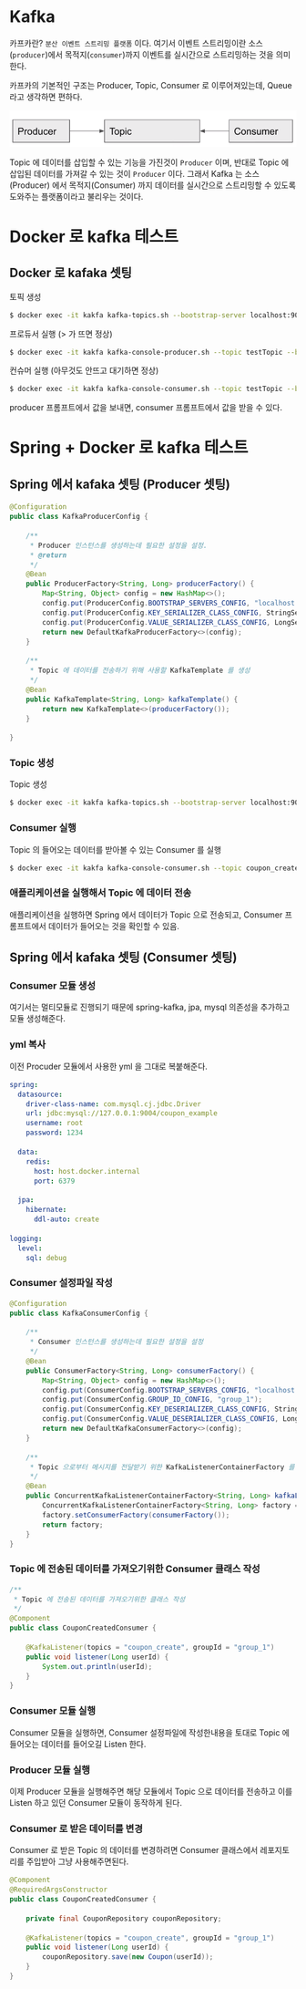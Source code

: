 # Kafka

카프카란? `분산 이벤트 스트리밍 플랫폼` 이다. 여기서 이벤트 스트리밍이란 소스(`producer`)에서 목적지(`consumer`)까지 이벤트를 실시간으로 스트리밍하는 것을 의미한다.

카프카의 기본적인 구조는 Producer, Topic, Consumer 로 이루어져있는데, Queue 라고 생각하면 편하다.

![img.png](img.png)

Topic 에 데이터를 삽입할 수 있는 기능을 가진것이 `Producer` 이며, 반대로 Topic 에 삽입된 데이터를
가져갈 수 있는 것이 `Producer` 이다. 그래서 Kafka 는 소스(Producer) 에서 목적지(Consumer) 까지 데이터를 
실시간으로 스트리밍할 수 있도록 도와주는 플랫폼이라고 불리우는 것이다.

# Docker 로 kafka 테스트

## Docker 로 kafaka 셋팅

토픽 생성

```bash
$ docker exec -it kakfa kafka-topics.sh --bootstrap-server localhost:9092 --create --topic testTopic
```

프로듀서 실행 (> 가 뜨면 정상)

```bash
$ docker exec -it kakfa kafka-console-producer.sh --topic testTopic --broker-list 0.0.0.0:9092
```

컨슈머 실행 (아무것도 안뜨고 대기하면 정상)

```bash
$ docker exec -it kakfa kafka-console-consumer.sh --topic testTopic --bootstrap-server localhost:9092
```

producer 프롬프트에서 값을 보내면, consumer 프롬프트에서 값을 받을 수 있다. 





# Spring + Docker 로 kafka 테스트

## Spring 에서 kafaka 셋팅 (Producer 셋팅)

```java
@Configuration
public class KafkaProducerConfig {

    /**
     * Producer 인스턴스를 생성하는데 필요한 설정을 설정.
     * @return
     */
    @Bean
    public ProducerFactory<String, Long> producerFactory() {
        Map<String, Object> config = new HashMap<>();
        config.put(ProducerConfig.BOOTSTRAP_SERVERS_CONFIG, "localhost:9092");
        config.put(ProducerConfig.KEY_SERIALIZER_CLASS_CONFIG, StringSerializer.class);
        config.put(ProducerConfig.VALUE_SERIALIZER_CLASS_CONFIG, LongSerializer.class);
        return new DefaultKafkaProducerFactory<>(config);
    }

    /**
     * Topic 에 데이터를 전송하기 위해 사용할 KafkaTemplate 를 생성
     */
    @Bean
    public KafkaTemplate<String, Long> kafkaTemplate() {
        return new KafkaTemplate<>(producerFactory());
    }

}
```

### Topic 생성

Topic 생성

```bash
$ docker exec -it kakfa kafka-topics.sh --bootstrap-server localhost:9092 --create --topic coupon_create
``` 

### Consumer 실행

Topic 의 들어오는 데이터를 받아볼 수 있는 Consumer 를 실행

```bash
$ docker exec -it kakfa kafka-console-consumer.sh --topic coupon_create --bootstrap-server localhost:9092 --key-deserializer "org.apache.kafka.common.serialization.StringDeserializer" --value-deserializer "org.apache.kafka.common.serialization.LongDeserializer"
```

### 애플리케이션을 실행해서 Topic 에 데이터 전송

애플리케이션을 실행하면 Spring 에서 데이터가 Topic 으로 전송되고, Consumer 프롬프트에서
데이터가 들어오는 것을 확인할 수 있음.


## Spring 에서 kafaka 셋팅 (Consumer 셋팅)

### Consumer 모듈 생성

여기서는 멀티모듈로 진행되기 때문에 spring-kafka, jpa, mysql 의존성을 추가하고 모듈 생성해준다.

### yml 복사

이전 Procuder 모듈에서 사용한 yml 을 그대로 복붙해준다.

```yml
spring:
  datasource:
    driver-class-name: com.mysql.cj.jdbc.Driver
    url: jdbc:mysql://127.0.0.1:9004/coupon_example
    username: root
    password: 1234

  data:
    redis:
      host: host.docker.internal
      port: 6379

  jpa:
    hibernate:
      ddl-auto: create

logging:
  level:
    sql: debug
```

### Consumer 설정파일 작성

```java
@Configuration
public class KafkaConsumerConfig {

    /**
     * Consumer 인스턴스를 생성하는데 필요한 설정을 설정
     */
    @Bean
    public ConsumerFactory<String, Long> consumerFactory() {
        Map<String, Object> config = new HashMap<>();
        config.put(ConsumerConfig.BOOTSTRAP_SERVERS_CONFIG, "localhost:9092");
        config.put(ConsumerConfig.GROUP_ID_CONFIG, "group_1");
        config.put(ConsumerConfig.KEY_DESERIALIZER_CLASS_CONFIG, StringDeserializer.class);
        config.put(ConsumerConfig.VALUE_DESERIALIZER_CLASS_CONFIG, LongDeserializer.class);
        return new DefaultKafkaConsumerFactory<>(config);
    }

    /**
     * Topic 으로부터 메시지를 전달받기 위한 KafkaListenerContainerFactory 를 생성
     */
    @Bean
    public ConcurrentKafkaListenerContainerFactory<String, Long> kafkaListenerContainerFactory() {
        ConcurrentKafkaListenerContainerFactory<String, Long> factory = new ConcurrentKafkaListenerContainerFactory<>();
        factory.setConsumerFactory(consumerFactory());
        return factory;
    }
}
```

### Topic 에 전송된 데이터를 가져오기위한 Consumer 클래스 작성

```java
/**
 * Topic 에 전송된 데이터를 가져오기위한 클래스 작성
 */
@Component
public class CouponCreatedConsumer {

    @KafkaListener(topics = "coupon_create", groupId = "group_1")
    public void listener(Long userId) {
        System.out.println(userId);
    }
}
```

### Consumer 모듈 실행

Consumer 모듈을 실행하면, Consumer 설정파일에 작성한내용을 토대로 
Topic 에 들어오는 데이터를 들어오길 Listen 한다.

### Producer 모듈 실행

이제 Producer 모듈을 실행해주면 해당 모듈에서 Topic 으로 데이터를 전송하고
이를 Listen 하고 있던 Consumer 모듈이 동작하게 된다.

### Consumer 로 받은 데이터를 변경

Consumer 로 받은 Topic 의 데이터를 변경하려면 Consumer 클래스에서 레포지토리를 주입받아
그냥 사용해주면된다.

```java
@Component
@RequiredArgsConstructor
public class CouponCreatedConsumer {

    private final CouponRepository couponRepository;

    @KafkaListener(topics = "coupon_create", groupId = "group_1")
    public void listener(Long userId) {
        couponRepository.save(new Coupon(userId));
    }
}
```
